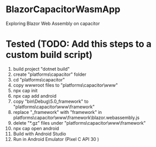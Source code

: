 # BlazorCapacitorWasmApp
Exploring Blazor Web Assembly on capacitor

# Tested (TODO: Add this steps to a custom build script)
1. build project "dotnet build"
2. create "platforms\capacitor" folder
3. cd "platforms\capacitor"
4. copy wwwroot files to "platforms\capacitor\www"
5. npx cap init
6. npx cap add android
7. copy "bin\Debug\5.0\_framework" to "platforms\capacitor\www\framework"
8. replace "_framework" with "framework" in platforms\capacitor\www\framework\blazor.webassembly.js
9. delete "*.gz" files under "platforms\capacitor\www\framework"
10. npx cap open android
11. Build with Android Studio
12. Run in Android Emulator (Pixel C API 30 )

